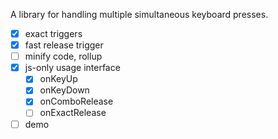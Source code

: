 A library for handling multiple simultaneous keyboard presses.

- [x] exact triggers
- [x] fast release trigger
- [ ] minify code, rollup
- [x] js-only usage interface
  - [x] onKeyUp
  - [x] onKeyDown
  - [x] onComboRelease
  - [ ] onExactRelease
- [ ] demo